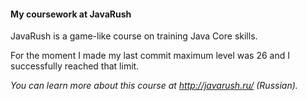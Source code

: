 <h4>My coursework at JavaRush</h4>

<h7>JavaRush is a game-like course on training Java Core skills.</h7>

<h7>For the moment I made my last commit maximum level was 26 and I successfully reached that limit.</h7>

<h10>*You can learn more about this course at http://javarush.ru/ (Russian).*</h10>

